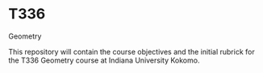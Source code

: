 T336
====

Geometry 

This repository will contain the course objectives and the initial rubrick for the T336 Geometry course at Indiana University Kokomo.
